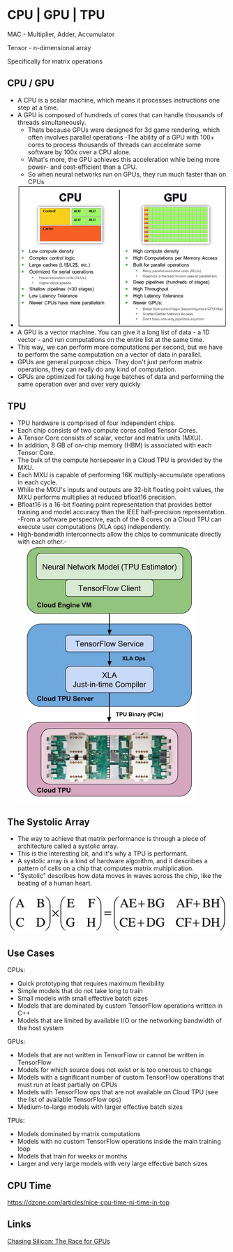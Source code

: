 # CPU | GPU | TPU

MAC - Multiplier, Adder, Accumulator

Tensor - n-dimensional array

Specifically for matrix operations

## CPU / GPU

- A CPU is a scalar machine, which means it processes instructions one step at a time.
- A GPU is composed of hundreds of cores that can handle thousands of threads simultaneously.
  - Thats because GPUs were designed for 3d game rendering, which often involves parallel operations -The ability of a GPU with 100+ cores to process thousands of threads can accelerate some software by 100x over a CPU alone.
  - What's more, the GPU achieves this acceleration while being more power- and cost-efficient than a CPU.
  - So when neural networks run on GPUs, they run much faster than on CPUs
- ![image](../../media/CPU-GPU-TPU-image1.jpg)
- A GPU is a vector machine. You can give it a long list of data - a 1D vector - and run computations on the entire list at the same time.
- This way, we can perform more computations per second, but we have to perform the same computation on a vector of data in parallel.
- GPUs are general purpose chips. They don't just perform matrix operations, they can really do any kind of computation.
- GPUs are optimized for taking huge batches of data and performing the same operation over and over very quickly

## TPU

- TPU hardware is comprised of four independent chips.
- Each chip consists of two compute cores called Tensor Cores.
- A Tensor Core consists of scalar, vector and matrix units (MXU).
- In addition, 8 GB of on-chip memory (HBM) is associated with each Tensor Core.
- The bulk of the compute horsepower in a Cloud TPU is provided by the MXU.
- Each MXU is capable of performing 16K multiply-accumulate operations in each cycle.
- While the MXU's inputs and outputs are 32-bit floating point values, the MXU performs multiplies at reduced bfloat16 precision.
- Bfloat16 is a 16-bit floating point representation that provides better training and model accuracy than the IEEE half-precision representation. -From a software perspective, each of the 8 cores on a Cloud TPU can execute user computations (XLA ops) independently.
- High-bandwidth interconnects allow the chips to communicate directly with each other.- ![image](../../media/CPU-GPU-TPU-image2.jpg)

## The Systolic Array

- The way to achieve that matrix performance is through a piece of architecture called a systolic array.
- This is the interesting bit, and it's why a TPU is performant.
- A systolic array is a kind of hardware algorithm, and it describes a pattern of cells on a chip that computes matrix multiplication.
- "Systolic" describes how data moves in waves across the chip, like the beating of a human heart.

![image](../../media/CPU-GPU-TPU-image3.jpg)

## Use Cases

CPUs:

- Quick prototyping that requires maximum flexibility
- Simple models that do not take long to train
- Small models with small effective batch sizes
- Models that are dominated by custom TensorFlow operations written in C++
- Models that are limited by available I/O or the networking bandwidth of the host system

GPUs:

- Models that are not written in TensorFlow or cannot be written in TensorFlow
- Models for which source does not exist or is too onerous to change
- Models with a significant number of custom TensorFlow operations that must run at least partially on CPUs
- Models with TensorFlow ops that are not available on Cloud TPU (see the list of available TensorFlow ops)
- Medium-to-large models with larger effective batch sizes

TPUs:

- Models dominated by matrix computations
- Models with no custom TensorFlow operations inside the main training loop
- Models that train for weeks or months
- Larger and very large models with very large effective batch sizes

## CPU Time

<https://dzone.com/articles/nice-cpu-time-ni-time-in-top>

## Links

[Chasing Silicon: The Race for GPUs](https://www.youtube.com/watch?v=IPre5287P3I)
